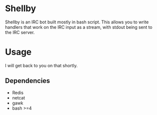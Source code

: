 # Shellby

Shellby is an IRC bot built mostly in bash script. This allows you to write handlers that work on the IRC input as a stream, with stdout being sent to the IRC server.

# Usage

I will get back to you on that shortly.

## Dependencies

* Redis
* netcat
* gawk 
* bash >=4
